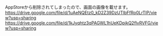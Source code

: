 AppStoreから削除されてしまったので、画面の画像を載せます。
https://drive.google.com/file/d/1uAeNQEtz0_kD2Z39DzUTlbFfRo0LrTIP/view?usp=sharing
https://drive.google.com/file/d/1kJyqhtz3qPAGWL1hUeKDpjkQ2flvRVFG/view?usp=sharing
<a ref="https://drive.google.com/file/d/1pWr7I5hDB9WkWenySr70fje1VpBipz_e/view?usp=drive_link">
